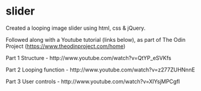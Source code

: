 # slider
Created a looping image slider using html, css & jQuery.

Followed along with a Youtube tutorial (links below), as part of The Odin Project (https://www.theodinproject.com/home)

<p>Part 1 Structure - http://www.youtube.com/watch?v=QtYP_eSVKfs</p>
<p>Part 2 Looping function - http://www.youtube.com/watch?v=z277ZUHNnnE</p>
<p>Part 3 User controls - http://www.youtube.com/watch?v=XlYsjMPCgfI</p>

